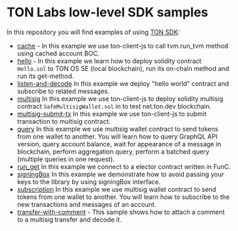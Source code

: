 # TON Labs low-level SDK samples

In this repository you will find examples of using [TON SDK](https://github.com/tonlabs/TON-SDK/tree/master/docs):

- [cache](https://github.com/tonlabs/sdk-samples/tree/master/low-level/node-js/core-api/cache) - In this example we use ton-client-js to call tvm.run_tvm method using cached account BOC.
- [hello](https://github.com/tonlabs/sdk-samples/tree/master/low-level/node-js/core-api/hello) - In this example  we learn how to deploy solidity contract `Hello.sol` to TON OS SE (local blockchain), run its on-chain method and run its get-method.
- [listen-and-decode](https://github.com/tonlabs/sdk-samples/tree/master/low-level/node-js/core-api/listen-and-decode) In this example we deploy "hello world" contract and subscribe to related messages.
- [multisig](https://github.com/tonlabs/sdk-samples/tree/master/low-level/node-js/core-api/multisig) In this example we use ton-client-js to deploy solidity multisig contract `SafeMultisigWallet.sol` in to test net.ton.dev blockchain.
- [multisig-submit-tx](https://github.com/tonlabs/sdk-samples/tree/master/low-level/node-js/core-api/multisig-submit-tx) In this example we use ton-client-js to submit transaction to multisig contract.
- [query](https://github.com/tonlabs/sdk-samples/tree/master/low-level/node-js/core-api/query) In this example we use multisig wallet contract to send tokens from one wallet to another. You will learn how to query GraphQL API version, query account balance, wait for appearance of a message in blockchain, perform aggregation query,
perform a batched query (multiple queries in one request).
- [run_get](https://github.com/tonlabs/sdk-samples/tree/master/low-level/node-js/core-api/run_get) In this example we connect to a elector contract written in FunC.
- [signingBox](https://github.com/tonlabs/sdk-samples/tree/master/low-level/node-js/core-api/signingBox) In this example we demonstrate how to avoid passing your keys to the library by using signingBox interface.
- [subscription](https://github.com/tonlabs/sdk-samples/tree/master/low-level/node-js/core-api/subscription) In this example we use multisig wallet contract to send tokens from one wallet to another. You will learn how to subscribe to the new transactions and messages of an account.
- [transfer-with-comment](https://github.com/tonlabs/sdk-samples/tree/master/low-level/node-js/core-api/transfer-with-comment) - This sample shows how to attach a comment to a multisig transfer and decode it.
